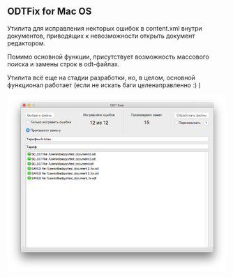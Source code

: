 ODTFix for Mac OS
------

Утилита для исправления некторых ошибок в content.xml внутри документов, приводящих к невозможности открыть документ редактором.

Помимо основной функции, присутствует возможность массового поиска и замены строк в odt-файлах.

Утилита всё еще на стадии разработки, но, в целом, основной функционал работает (если не искать баги целенаправленно :) )

[![](https://raw.githubusercontent.com/Badzyo/ODTFix/master/Screenshot.png)]()